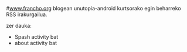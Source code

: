 #www.francho.org blogean unutopia-android kurtsorako egin beharreko RSS irakurgailua.

zer dauka:

- Spash activity bat
- about activity bat
